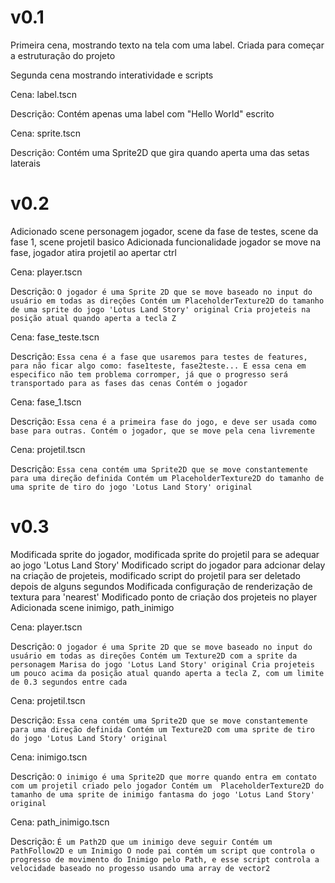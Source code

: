 # v0.1

Primeira cena, mostrando texto na tela com uma label. Criada para começar a estruturação do projeto

Segunda cena mostrando interatividade e scripts

Cena: label.tscn 

Descrição: Contém apenas uma label com "Hello World" escrito

Cena: sprite.tscn 

Descrição: Contém uma Sprite2D que gira quando aperta uma das setas laterais

# v0.2

Adicionado scene personagem jogador, scene da fase de testes, scene da fase 1, scene projetil basico
Adicionada funcionalidade jogador se move na fase, jogador atira projetil ao apertar ctrl

Cena: player.tscn

Descrição: 
	```
	O jogador é uma Sprite 2D que se move baseado no input do usuário em todas as direções
	Contém um PlaceholderTexture2D do tamanho de uma sprite do jogo 'Lotus Land Story' original
	Cria projeteis na posição atual quando aperta a tecla Z
	```

Cena: fase_teste.tscn

Descrição: 
	```
	Essa cena é a fase que usaremos para testes de features, para não ficar algo como: fase1teste, fase2teste... E essa cena em especifico não tem problema corromper, já que o progresso será transportado para as fases das cenas
	Contém o jogador
	```

Cena: fase_1.tscn

Descrição: 
	```
	Essa cena é a primeira fase do jogo, e deve ser usada como base para outras.
	Contém o jogador, que se move pela cena livremente
	```
	
Cena: projetil.tscn

Descrição: 
	```
	Essa cena contém uma Sprite2D que se move constantemente para uma direção definida
	Contém um PlaceholderTexture2D do tamanho de uma sprite de tiro do jogo 'Lotus Land Story' original
	```
	
# v0.3

Modificada sprite do jogador, modificada sprite do projetil para se adequar ao jogo 'Lotus Land Story'
Modificado script do jogador para adcionar delay na criação de projeteis, modificado script do projetil para ser deletado depois de alguns segundos
Modificada configuração de renderização de textura para 'nearest'
Modificado ponto de criação dos projeteis no player
Adicionada scene inimigo, path_inimigo

Cena: player.tscn

Descrição: 
	```
	O jogador é uma Sprite 2D que se move baseado no input do usuário em todas as direções
	Contém um Texture2D com a sprite da personagem Marisa do jogo 'Lotus Land Story' original
	Cria projeteis um pouco acima da posição atual quando aperta a tecla Z, com um limite de 0.3 segundos entre cada
	```
	
Cena: projetil.tscn

Descrição: 
	```
	Essa cena contém uma Sprite2D que se move constantemente para uma direção definida
	Contém um Texture2D com uma sprite de tiro do jogo 'Lotus Land Story' original
	```
	
Cena: inimigo.tscn

Descrição: 
	```
	O inimigo é uma Sprite2D que morre quando entra em contato com um projetil criado pelo jogador
	Contém um  PlaceholderTexture2D do tamanho de uma sprite de inimigo fantasma do jogo 'Lotus Land Story' original
	```
	
Cena: path_inimigo.tscn

Descrição: 
	```
	É um Path2D que um inimigo deve seguir
	Contém um PathFollow2D e um Inimigo
	O node pai contém um script que controla o progresso de movimento do Inimigo pelo Path, e esse script controla a velocidade baseado no progesso usando uma array de vector2
	```
